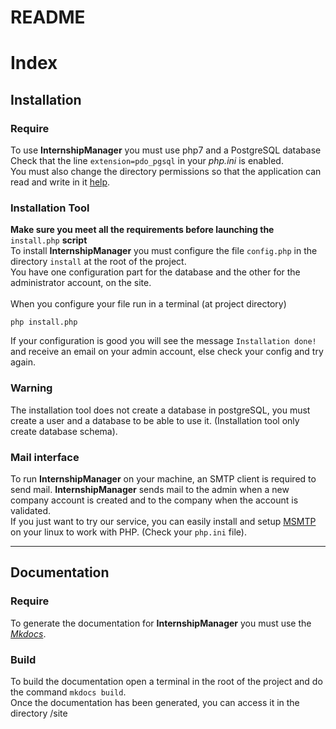 # README

# Index

## Installation
### Require
To use **InternshipManager** you must use php7 and a PostgreSQL database<br/>
Check that the line `extension=pdo_pgsql` in your *php.ini* is enabled.<br/>
You must also change the directory permissions so that the application can read and write in it [help](https://doc.ubuntu-fr.org/permissions).

### Installation Tool
**Make sure you meet all the requirements before launching the** `install.php` **script**<br/>
To install **InternshipManager** you must configure the file `config.php` in the directory `install` at the root of the project.<br/>
You have one configuration part for the database and the other for the administrator account, on the site.<br/>
<br/>
When you configure your file run in a terminal (at project directory)
```shell
php install.php
```
If your configuration is good you will see the message `Installation done!` and receive an email on your admin account, else check your config and try again.<br/>

### Warning
The installation tool does not create a database in postgreSQL, you must create a user and a database to be able to use it. (Installation tool only create database schema).

### Mail interface
To run **InternshipManager** on your machine, an SMTP client is required to send mail. **InternshipManager** sends mail to the admin when a new company account is created and to the company when the account is validated.<br/>
If you just want to try our service, you can easily install and setup [MSMTP](https://help.ubuntu.com/community/msmtp) on your linux to work with PHP. (Check your `php.ini` file).

---

## Documentation
### Require
To generate the documentation for **InternshipManager** you must use the [*Mkdocs*](https://www.mkdocs.org/).

### Build
To build the documentation open a terminal in the root of the project and do the command `mkdocs build`.<br/>
Once the documentation has been generated, you can access it in the directory /site